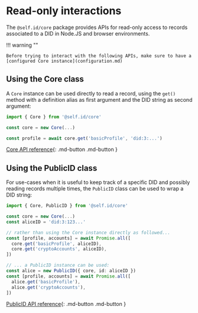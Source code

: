 # Read-only interactions

The `@self.id/core` package provides APIs for read-only access to records associated to a DID in Node.JS and browser environments.

!!! warning ""

    Before trying to interact with the following APIs, make sure to have a [configured Core instance](configuration.md)

## Using the Core class

A `Core` instance can be used directly to read a record, using the `get()` method with a definition alias as first argument and the DID string as second argument:

```ts
import { Core } from '@self.id/core'

const core = new Core(...)

const profile = await core.get('basicProfile', 'did:3:...')
```

[Core API reference](../../reference/self-id/classes/core.Core.md){: .md-button .md-button }

## Using the PublicID class

For use-cases when it is useful to keep track of a specific DID and possibly reading records multiple times, the `PublicID` class can be used to wrap a DID string:

```ts
import { Core, PublicID } from '@self.id/core'

const core = new Core(...)
const aliceID = 'did:3:123...'

// rather than using the Core instance directly as followed...
const [profile, accounts] = await Promise.all([
  core.get('basicProfile', aliceID),
  core.get('cryptoAccounts', aliceID),
])

// ... a PublicID instance can be used:
const alice = new PublicID({ core, id: aliceID })
const [profile, accounts] = await Promise.all([
  alice.get('basicProfile'),
  alice.get('cryptoAccounts'),
])
```

[PublicID API reference](../../reference/self-id/classes/core.PublicID.md){: .md-button .md-button }